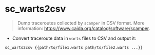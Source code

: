 # sc_warts2csv

> Dump traceroutes collected by `scamper` in CSV format.
> More information: <https://www.caida.org/catalog/software/scamper>.

- Convert traceroute data in `warts` files to CSV and output it:

`sc_warts2csv {{path/to/file1.warts path/to/file2.warts ...}}`
